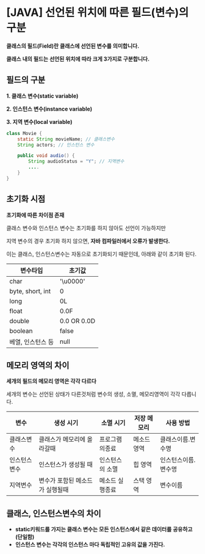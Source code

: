 # [JAVA] 선언된 위치에 따른 필드(변수)의 구분

__클래스의 필드(Field)란 클래스에 선언된 변수를 의미합니다.__

__클래스 내의 필드는 선언된 위치에 따라 크게 3가지로 구분합니다.__ 

## 필드의 구분 
__1. 클래스 변수(static variable)__

__2. 인스턴스 변수(instance variable)__

__3. 지역 변수(local variable)__

```java
class Movie {
    static String movieName; // 클래스변수 
    String actors; // 인스턴스 변수

    public void audio() {
        String audioStatus = "Y"; // 지역변수
        ....
    }
}
```

## 초기화 시점 
__초기화에 따른 차이점 존재__

클래스 변수와 인스턴스 변수는 초기화를 하지 않아도 선언이 가능하지만 

지역 변수의 경우 초기화 하지 않으면, __자바 컴파일러에서 오류가 발생한다.__

이는 클래스, 인스턴스변수는 자동으로 초기화되기 때문인데, 아래와 같이 초기화 된다.


|변수타입|초기값|
|---|---|
|char|'\u0000'|
|byte, short, int|0|
|long|0L|
|float|0.0F|
|double|0.0 OR 0.0D|
|boolean|false|
|베열, 인스턴스 등|null|

## 메모리 영역의 차이
__세개의 필드의 메모리 영역은 각각 다르다__

세개의 변수는 선언된 상태가 다른것처럼 변수의 생성, 소멸, 메모리영역이 각각 다릅니다. 

|변수|생성 시기|소멸 시기|저장 메모리|사용 방법|
|---|---|---|---|---|
|클래스변수|클래스가 메모리에 올라갈때|프로그램의종료|메소드 영역|클래스이름.변수명|
|인스턴스변수|인스턴스가 생성될 때|인스턴스의 소멸|힙 영역|인스턴스이름.변수명|
|지역변수|변수가 포함된 메소드가 실행될때|메소드 실행종료|스택  영역|변수이름|


## 클래스, 인스턴스변수의 차이
* __static키워드를 가지는 클래스 변수는 모든 인스턴스에서 같은 데이터를 공유하고(단일함)__
* __인스턴스 변수는 각각의 인스턴스 마다 독립적인 고유의 값을 가진다.__